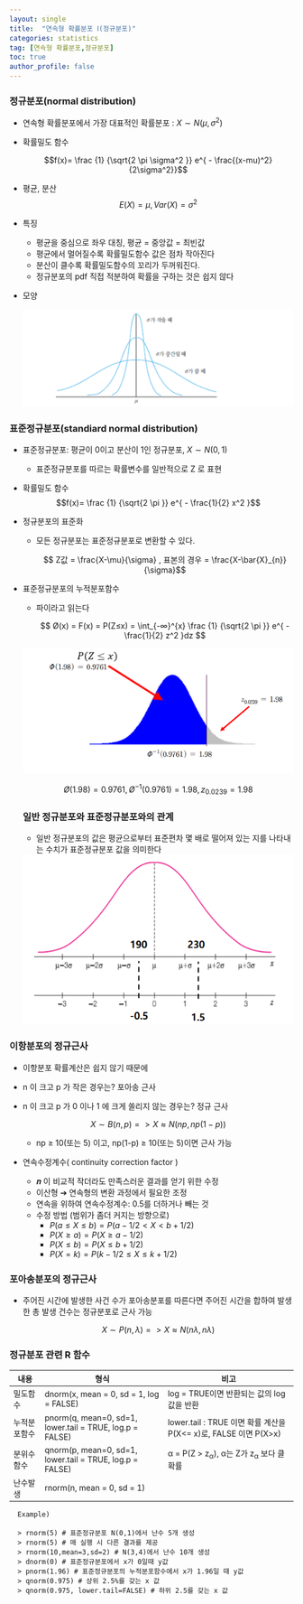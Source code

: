 ```yaml
---
layout: single
title:  "연속형 확률분포 Ⅰ(정규분포)"
categories: statistics
tag: [연속형 확률분포,정규분포]
toc: true
author_profile: false
---
```


### 정규분포(normal distribution)

* 연속형 확률분포에서 가장 대표적인 확률분포 : $X \sim N(\mu,\sigma^2)$
* 확률밀도 함수

  $$f(x)= \frac {1} {\sqrt{2 \pi \sigma^2 }} e^{ - \frac{(x-mu)^2}{2\sigma^2}}$$

* 평균, 분산
  $$E(X)= \mu, Var(X)= \sigma^2 $$

* 특징
  * 평균을 중심으로 좌우 대칭, 평균 = 중앙값 = 최빈값
  * 평균에서 멀어질수록 확률밀도함수 값은 점차 작아진다
  * 분산이 클수록 확률밀도함수의 꼬리가 두꺼워진다.
  * 정규분포의 pdf 직접 적분하여 확률을 구하는 것은 쉽지 않다

* 모양
    <center><img src="../../images/2022-03-18-normalDist/pic-1.png" /></center>  

### 표준정규분포(standiard normal distribution)

* 표준정규분포: 평균이 0이고 분산이 1인 정규분포, $X \sim N(0,1)$
  * 표준정규분포를 따르는 확률변수를 일반적으로 Z 로 표현

* 확률밀도 함수
  $$f(x)= \frac {1} {\sqrt{2 \pi }} e^{ - \frac{1}{2} x^2 }$$

* 정규분포의 표준화
  * 모든 정규분포는 표준정규분포로 변환할 수 있다.

    $$ Z값 = \frac{X-\mu}{\sigma} , 표본의 경우 = \frac{X-\bar{X}_{n}}{\sigma}$$

* 표준정규분포의 누적분포함수
  * 파이라고 읽는다
  
    $$ Ø(x) = F(x) = P(Z≤x) = \int_{-∞}^{x} \frac {1} {\sqrt{2 \pi }} e^{ - \frac{1}{2} z^2 }dz $$  

  <center><img src="../../images/2022-03-18-normalDist/pic-2.png" /></center>

  $$Ø(1.98) = 0.9761, Ø^{-1}(0.9761) = 1.98, z_{0.0239} = 1.98$$

  ### 일반 정규분포와 표준정규분포와의 관계
  * 일반 정규분포의 값은 평균으로부터 표준편차 몇 배로 떨어져 있는 지를 나타내는 수치가 표준정규분포 값을 의미한다
  
  <center><img src="../../images/2022-03-18-normalDist/pic-3.png" /></center>


### 이항분포의 정규근사

* 이항분포 확률계산은 쉽지 않기 때문에
* n 이 크고 p 가 작은 경우는? 포아송 근사
* n 이 크고 p 가 0 이나 1 에 크게 쏠리지 않는 경우는? 정규 근사
  
    $$ X \sim B(n,p) => X \approx  N(np,np(1-p))$$

    * np ≥ 10(또는 5) 이고, np(1-p) ≥ 10(또는 5)이면 근사 가능

* 연속수정계수( continuity correction factor )
  
  * 𝒏 이 비교적 작더라도 만족스러운 결과를 얻기 위한 수정
  * 이산형 ➔ 연속형의 변환 과정에서 필요한 조정
  * 연속을 위하여 연속수정계수: 0.5를 더하거나 빼는 것
  * 수정 방법 (범위가 좀더 커지는 방향으로)
    * $P(a≤X≤b) = P(a-1/2<X<b+1/2)$
    * $P(X≥a) = P(X≥a-1/2)$
    * $P(X≤b) = P(X≤b+1/2)$
    * $P(X=k) = P(k-1/2≤X≤k+1/2)$

### 포아송분포의 정규근사
* 주어진 시간에 발생한 사건 수가 포아송분포를 따른다면 주어진 시간을 합하여 발생한 총 발생 건수는 정규분포로 근사 가능

    $$ X \sim P(n,\lambda) => X \approx  N(n\lambda,n\lambda)$$


### 정규분포 관련 R 함수

<table>
  <thead>
    <tr><th>내용</th><th>형식</th><th>비고</th></tr>
  </thead>
  <tbody>
    <tr><td>밀도함수</td><td>dnorm(x, mean = 0, sd = 1, log = FALSE)</td><td>log = TRUE이면 반환되는 값의 log값을 반환</td></tr>    
    <tr><td>누적분포함수</td><td>pnorm(q, mean=0, sd=1, lower.tail = TRUE, log.p = FALSE)</td><td>lower.tail : TRUE 이면 확률 계산을 P(X<= x)로, FALSE 이면 P(X>x)</td></tr>    
    <tr><td>분위수함수</td><td>qnorm(p, mean=0, sd=1, lower.tail = TRUE, log.p = FALSE)</td><td>α = P(Z > z<sub>α</sub>), α는 Z가  z<sub>α</sub> 보다 클 확률</td></tr>    
    <tr><td>난수발생</td><td>rnorm(n, mean = 0, sd = 1)</td><td></td></tr>
  </tbody>
</table>

```{R}
  Example)
  
  > rnorm(5) # 표준정규분포 N(0,1)에서 난수 5개 생성
  > rnorm(5) # 매 실행 시 다른 결과를 제공
  > rnorm(10,mean=3,sd=2) # N(3,4)에서 난수 10개 생성
  > dnorm(0) # 표준정규분포에서 x가 0일때 y값
  > pnorm(1.96) # 표준정규분포의 누적분포함수에서 x가 1.96일 때 y값
  > qnorm(0.975) # 상위 2.5%를 갖는 x 값
  > qnorm(0.975, lower.tail=FALSE) # 하위 2.5를 갖는 x 값
```